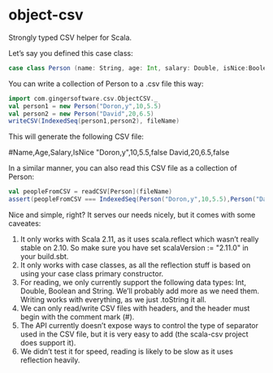 object-csv
==========

Strongly typed CSV helper for Scala.


Let’s say you defined this case class:
```scala
case class Person (name: String, age: Int, salary: Double, isNice:Boolean = false)
```

You can write a collection of Person to a .csv file this way:

```scala
import com.gingersoftware.csv.ObjectCSV._
val person1 = new Person("Doron,y",10,5.5)
val person2 = new Person("David",20,6.5)
writeCSV(IndexedSeq(person1,person2), fileName)
```

This will generate the following CSV file:
 
#Name,Age,Salary,IsNice 
"Doron,y",10,5.5,false 
David,20,6.5,false
 
In a similar manner, you can also read this CSV file as a collection of Person:

```scala 
val peopleFromCSV = readCSV[Person](fileName)
assert(peopleFromCSV === IndexedSeq(Person("Doron,y",10,5.5),Person("David",20,6.5)))
```

Nice and simple, right? It serves our needs nicely, but it comes with some caveates:

1) It only works with Scala 2.11, as it uses scala.reflect which wasn’t really stable on 2.10. So make sure you have set scalaVersion := "2.11.0" in your build.sbt.
2) It only works with case classes, as all the reflection stuff is based on using your case class primary constructor.
3) For reading, we only currently support the following data types: Int, Double, Boolean and String. We’ll probably add more as we need them. Writing works with everything, as we just .toString it all.
4) We can only read/write CSV files with headers, and the header must begin with the comment mark (#).
5) The API currently doesn’t expose ways to control the type of separator used in the CSV file, but it is very easy to add (the scala-csv project does support it).
6) We didn’t test it for speed, reading is likely to be slow as it uses reflection heavily.
